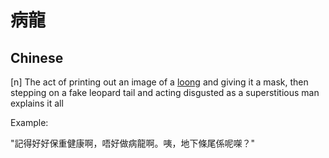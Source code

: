# 病龍
## Chinese

[n] The act of printing out an image of a [loong](https://zh.wikipedia.org/wiki/LOONG_9) and giving it a mask, then stepping on a fake leopard tail and acting disgusted as a superstitious man explains it all

Example:

"記得好好保重健康啊，唔好做病龍啊。咦，地下條尾係呢㗎？"
